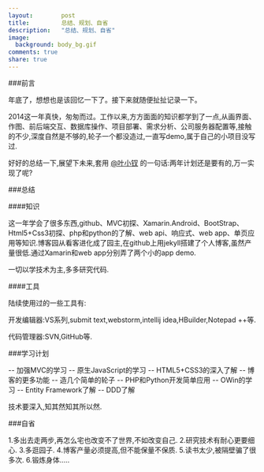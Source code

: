 ```yaml
---
layout:        post
title:         总结、规划、自省
description:   "总结、规划、自省"
image:
  background: body_bg.gif
comments: true
share: true
---
```


###前言

年底了，想想也是该回忆一下了。接下来就随便扯扯记录一下。

2014这一年真快，匆匆而过。工作以来,方方面面的知识都学到了一点,从画界面、作图、前后端交互、数据库操作、项目部署、需求分析、公司服务器配置等,接触的不少,深度自然是不够的,轮子一个都没造过,一直写demo,属于自己的小项目没写过.

好好的总结一下,展望下未来,套用 <a href="http://www.cnblogs.com/yexiaochai/">@叶小钗</a> 的一句话:两年计划还是要有的,万一实现了呢?

    
<!--more-->

###总结

####知识

这一年学会了很多东西,github、MVC初探、Xamarin.Android、BootStrap、Html5+Css3初探、php和python的了解、web api、响应式、web app、单页应用等知识.博客园从看客进化成了园主,在github上用jekyll搭建了个人博客,虽然产量很低.通过Xamarin和web app分别弄了两个小的app demo.

一切以学技术为主,多多研究代码.

####工具

陆续使用过的一些工具有:

开发编辑器:VS系列,submit text,webstorm,intellij idea,HBuilder,Notepad ++等.

代码管理器:SVN,GitHub等.

###学习计划

 -- 加强MVC的学习
 -- 原生JavaScript的学习
 -- HTML5+CSS3的深入了解
 -- 博客的更多功能
 -- 造几个简单的轮子
 -- PHP和Python开发简单应用
 -- OWin的学习
 -- Entity Framework了解
 -- DDD了解

 技术要深入,知其然知其所以然.
 
###自省

1.多出去走两步,再怎么宅也改变不了世界,不如改变自己.
2.研究技术有耐心更要细心.
3.多逛园子.
4.博客产量必须提高,但不能保量不保质.
5.读书太少,被隔壁骗了很多次.
6.锻炼身体.....



